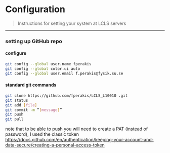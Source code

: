 # Configuration 

> Instructions for setting your system at LCLS servers 
-----------------------------
### setting up GitHub repo
#### configure 
```bash
git config --global user.name fperakis
git config --global color.ui auto
git config --global user.email f.perakis@fysik.su.se
```

#### standard git commands
```bash
git clone https://github.com/fperakis/LCLS_L10010 .git
git status
git add [file]
git commit -m “[message]”
git push
git pull
```
note that to be able to push you will need to create a PAT (instead of password), I used the classic token
https://docs.github.com/en/authentication/keeping-your-account-and-data-secure/creating-a-personal-access-token 
